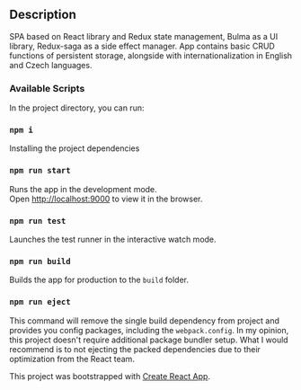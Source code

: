 ## Description
SPA based on React library and Redux state management, Bulma as a UI library, Redux-saga as a side effect manager. App contains basic CRUD functions of persistent storage, alongside with internationalization in English and Czech languages.


### Available Scripts

In the project directory, you can run:

### `npm i`

Installing the project dependencies

### `npm run start`

Runs the app in the development mode.<br />
Open [http://localhost:9000](http://localhost:9000) to view it in the browser.

### `npm run test`

Launches the test runner in the interactive watch mode.<br />

### `npm run build`

Builds the app for production to the `build` folder.<br />

### `npm run eject`

This command will remove the single build dependency from project and provides you config packages, including the `webpack.config`.
In my opinion, this project doesn't require additional package bundler setup. What I would recommend is to not ejecting the packed dependencies due to their optimization from the React team. 

This project was bootstrapped with [Create React App](https://github.com/facebook/create-react-app).